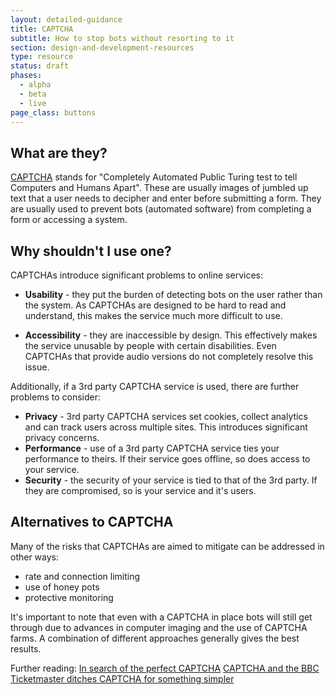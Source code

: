 ```yaml
---
layout: detailed-guidance
title: CAPTCHA
subtitle: How to stop bots without resorting to it 
section: design-and-development-resources
type: resource
status: draft
phases:
  - alpha
  - beta
  - live
page_class: buttons
---
```


## What are they?
[CAPTCHA](http://en.wikipedia.org/wiki/CAPTCHA) stands for "Completely Automated Public Turing test to tell Computers and Humans Apart". These are usually images of jumbled up text that a user needs to decipher and enter before submitting a form. They are usually used to prevent bots (automated software) from completing a form or accessing a system.

## Why shouldn't I use one?

CAPTCHAs introduce significant problems to online services:

* **Usability** - they put the burden of detecting bots on the user rather than the system. As CAPTCHAs are designed to be hard to read and understand, this makes the service much more difficult to use.

* **Accessibility** - they are inaccessible by design. This effectively makes the service unusable by people with certain disabilities. Even CAPTCHAs that provide audio versions do not completely resolve this issue.

Additionally, if a 3rd party CAPTCHA service is used, there are further problems to consider:

* **Privacy** - 3rd party CAPTCHA services set cookies, collect analytics and can track users across multiple sites. This introduces significant privacy concerns.
* **Performance** - use of a 3rd party CAPTCHA service ties your performance to theirs. If their service goes offline, so does access to your service.
* **Security** - the security of your service is tied to that of the 3rd party. If they are compromised, so is your service and it's users.

## Alternatives to CAPTCHA

Many of the risks that CAPTCHAs are aimed to mitigate can be addressed in other ways:

* rate and connection limiting
* use of honey pots
* protective monitoring

It's important to note that even with a CAPTCHA in place bots will still get through due to advances in computer imaging and the use of CAPTCHA farms. A combination of different approaches generally gives the best results.

Further reading:
[In search of the perfect CAPTCHA](http://coding.smashingmagazine.com/2011/03/04/in-search-of-the-perfect-captcha/)
[CAPTCHA and the BBC](http://www.bbc.co.uk/blogs/bbcinternet/2010/10/captcha_and_bbc_id.html)
[Ticketmaster ditches CAPTCHA for something simpler](http://thenextweb.com/insider/2013/01/30/good-news-music-fans-ticketmaster-is-ditching-its-captcha-conundrums-for-something-simpler/)